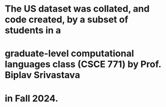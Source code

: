 # The US dataset was collated, and code created, by a subset of students in a 
# graduate-level computational languages class (CSCE 771) by Prof. Biplav Srivastava 
# in Fall 2024.
